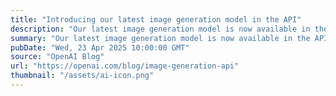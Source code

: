 ```yaml
---
title: "Introducing our latest image generation model in the API"
description: "Our latest image generation model is now available in the API via ‘gpt-image-1’—enabling developers and businesses to build professional-grade, customizable visuals directly into their own tools and platforms."
summary: "Our latest image generation model is now available in the API via ‘gpt-image-1’—enabling developers and businesses to build professional-grade, customizable visuals directly into their own tools and platforms."
pubDate: "Wed, 23 Apr 2025 10:00:00 GMT"
source: "OpenAI Blog"
url: "https://openai.com/blog/image-generation-api"
thumbnail: "/assets/ai-icon.png"
---
```


